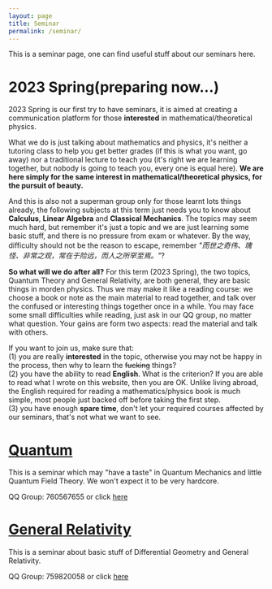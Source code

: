 ```yaml
---
layout: page
title: Seminar
permalink: /seminar/
---
```


This is a seminar page, one can find useful stuff about our seminars here.

**2023 Spring(preparing now...)**
=======

2023 Spring is our first try to have seminars, it is aimed at creating a communication platform for those **interested** in mathematical/theoretical physics. 

What we do is just talking about mathematics and physics, it's neither a tutoring class to help you get better grades (if this is what you want, go away) nor a traditional lecture to teach you (it's right we are learning together, but nobody is going to teach you, every one is equal here). **We are here simply for the same interest in mathematical/theoretical physics, for the pursuit of beauty.**

And this is also not a superman group only for those learnt lots things already, the following subjects at this term just needs you to know about **Calculus**, **Linear Algebra** and **Classical Mechanics**. The topics may seem much hard, but remember it's just a topic and we are just learning some basic stuff, and there is no pressure from exam or whatever. By the way, difficulty should not be the reason to escape, remember *"而世之奇伟、瑰怪、非常之观，常在于险远，而人之所罕至焉。"*?

**So what will we do after all?** For this term (2023 Spring), the two topics, Quantum Theory and General Relativity, are both general, they are basic things in morden physics. Thus we may make it like a reading course: we choose a book or note as the main material to read together, and talk over the confused or interesting things together once in a while. You may face some small difficulties while reading, just ask in our QQ group, no matter what question. Your gains are form two aspects: read the material and talk with others.

If you want to join us, make sure that:  
(1) you are really **interested** in the topic, otherwise you may not be happy in the process, then why to learn the ~~fucking~~ things?  
(2) you have the ability to read **English**. What is the criterion? If you are able to read what I wrote on this website, then you are OK. Unlike living abroad, the English required for reading a mathematics/physics book is much simple, most people just backed off before taking the first step.  
(3) you have enough **spare time**, don't let your required courses affected by our seminars, that's not what we want to see.

**[Quantum](https://haohua-sun.github.io/seminar/quantum/)**
=======

This is a seminar which may "have a taste" in Quantum Mechanics and little Quantum Field Theory. We won't expect it to be very hardcore.

QQ Group: 760567655 or click [here](https://jq.qq.com/?_wv=1027&k=pdL4Q0uj)

**[General Relativity](https://haohua-sun.github.io/seminar/gr/)**
=======

This is a seminar about basic stuff of Differential Geometry and General Relativity.

QQ Group: 759820058 or click [here](https://jq.qq.com/?_wv=1027&k=wQQ8iExA)
